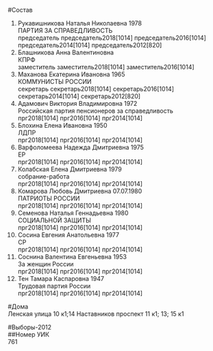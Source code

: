 #Состав  
1. Рукавишникова Наталья Николаевна 1978  
    ПАРТИЯ ЗА СПРАВЕДЛИВОСТЬ  
    председатель председатель2018[1014] председатель2016[1014] председатель2014[1014] председатель2012[820]  
2. Блашникова Анна Валентиновна  
    КПРФ  
    заместитель заместитель2018[1014] заместитель2016[1014]  
3. Маханова Екатерина Ивановна 1965  
    КОММУНИСТЫ РОССИИ  
    секретарь секретарь2018[1014] секретарь2016[1014] секретарь2014[1014] секретарь2012[820]  
4. Адамович Виктория Владимировна 1972  
    Российская партия пенсионеров за справедливость  
    прг2018[1014] прг2016[1014] прг2014[1014]  
5. Блохина Елена Ивановна 1950  
    ЛДПР  
    прг2018[1014] прг2016[1014] прг2014[1014]  
6. Варфоломеева Надежда Дмитриевна 1975  
    ЕР  
    прг2018[1014] прг2016[1014] прг2014[1014]  
7. Колабская Елена Дмитриевна 1979  
    собрание-работа  
    прг2018[1014] прг2016[1014] прг2014[1014]  
8. Комарова Любовь Дмитриевна 07.07.1980  
    ПАТРИОТЫ РОССИИ  
    прг2018[1014] прг2016[1014] прг2014[1014]  
9. Семенова Наталья Геннадьевна 1980  
    СОЦИАЛЬНОЙ ЗАЩИТЫ  
    прг2018[1014] прг2016[1014] прг2014[1014]  
10. Сосина Евгения Анатольевна 1977  
    СР  
    прг2018[1014] прг2016[1014] прг2014[1014]  
11. Соснина Валентина Евгеньевна 1953  
    За женщин России  
    прг2018[1014] прг2016[1014] прг2014[1014]  
12. Тен Тамара Каспаровна 1947  
    Трудовая партия России  
    прг2018[1014] прг2016[1014] прг2014[1014]  

#Дома  
Ленская улица 10 к1;14 Наставников проспект 11 к1; 13; 15 к1  
  
#Выборы-2012  
##Номер УИК  
761  
